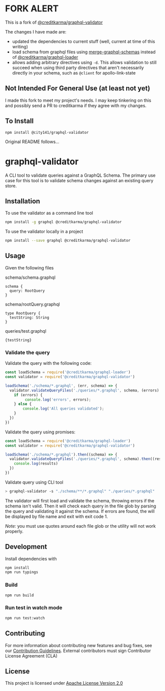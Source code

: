 # FORK ALERT

This is a fork of [@creditkarma/graphql-validator](https://github.com/creditkarma/graphql-validator)

The changes I have made are:

* updated the dependencies to current stuff (well, current at time of this writing)
* load schema from graphql files using [merge-graphql-schemas](https://github.com/okgrow/merge-graphql-schemas) instead of [@creditkarma/graphql-loader](https://github.com/creditkarma/graphql-loader)
* allows adding arbitrary directives using `-d`. This allows validation to still succeed when using third party directives that aren't necessarily directly in your schema, such as `@client` for apollo-link-state

## Not Intended For General Use (at least not yet)

I made this fork to meet my project's needs. I may keep tinkering on this and possibly send a PR to creditkarma if they agree with my changes.

## To Install
`npm install @city141/graphql-validator`


Original README follows...

# graphql-validator

A CLI tool to validate queries against a GraphQL Schema.  The primary use case for this tool is to validate schema changes against an existing query store.

## Installation

To use the validator as a command line tool

```sh
npm install -g graphql @creditkarma/graphql-validator
```

To use the validator locally in a project

```sh
npm install --save graphql @creditkarma/graphql-validator
```

## Usage

Given the following files

schema/schema.graphql

```
schema {
  query: RootQuery
}
```

schema/rootQuery.graphql

```
type RootQuery {
  testString: String
}
```

queries/test.graphql

```
{testString}
```

### Validate the query

Validate the query with the following code:

```js
const loadSchema = require('@creditkarma/graphql-loader')
const validator = require('@creditkarma/graphql-validator')

loadSchema('./schema/*.graphql', (err, schema) => {
  validator.validateQueryFiles('./queries/*.graphql', schema, (errors) => {
    if (errors) {
         console.log('errors', errors);
    } else {
        console.log('All queries validated');
    }
  })
})
```

Validate the query using promises:

```js
const loadSchema = require('@creditkarma/graphql-loader')
const validator = require('@creditkarma/graphql-validator')

loadSchema('./schema/*.graphql').then((schema) => {
  validator.validateQueryFiles('./queries/*.graphql', schema).then((results) => {
    console.log(results)
  })
})
```

Validate query using CLI tool

```sh
> graphql-validator -s "./schema/**/*.graphql" "./queries/*.graphql"
```

The validator will first load and validate the schema, throwing errors if the schema isn't valid.  Then it will check each query in the file glob by parsing the query and validating it against the schema.  If errors are found, the will be displayed by file name and exit with exit code 1.

*Note:* you must use quotes around each file glob or the utility will not work properly.

## Development

Install dependencies with

```sh
npm install
npm run typings
```

### Build

```sh
npm run build
```


### Run test in watch mode

```sh
npm run test:watch
```

## Contributing
For more information about contributing new features and bug fixes, see our [Contribution Guidelines](https://github.com/creditkarma/CONTRIBUTING.md).
External contributors must sign Contributor License Agreement (CLA)

## License
This project is licensed under [Apache License Version 2.0](./LICENSE)
